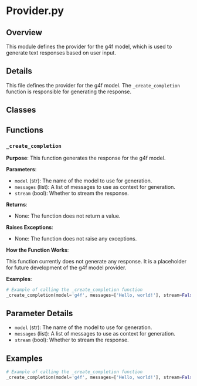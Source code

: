 # Provider.py

## Overview

This module defines the provider for the g4f model, which is used to generate text responses based on user input.

## Details

This file defines the provider for the g4f model. The `_create_completion` function is responsible for generating the response. 

## Classes

## Functions

### `_create_completion`

**Purpose**: This function generates the response for the g4f model.

**Parameters**:

- `model` (str): The name of the model to use for generation.
- `messages` (list): A list of messages to use as context for generation.
- `stream` (bool): Whether to stream the response.

**Returns**:

- None: The function does not return a value.

**Raises Exceptions**:

- None: The function does not raise any exceptions.

**How the Function Works**:

This function currently does not generate any response. It is a placeholder for future development of the g4f model provider.

**Examples**:

```python
# Example of calling the _create_completion function
_create_completion(model='g4f', messages=['Hello, world!'], stream=False)
```

## Parameter Details

- `model` (str): The name of the model to use for generation.
- `messages` (list): A list of messages to use as context for generation.
- `stream` (bool): Whether to stream the response.

## Examples

```python
# Example of calling the _create_completion function
_create_completion(model='g4f', messages=['Hello, world!'], stream=False)
```